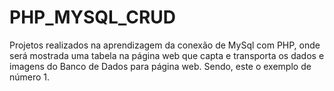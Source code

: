 # PHP_MYSQL_CRUD
Projetos realizados na aprendizagem da conexão de MySql com PHP, onde será mostrada uma tabela na página web que capta e transporta os dados e imagens do Banco de Dados para página web.
Sendo, este o exemplo de número 1.
